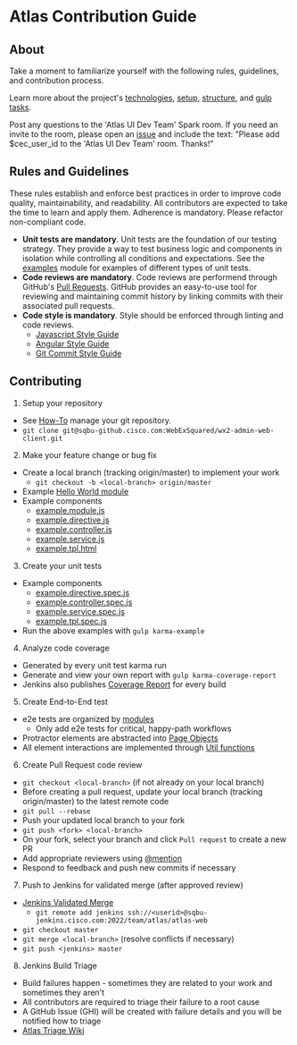 # Atlas Contribution Guide

## About

Take a moment to familiarize yourself with the following rules, guidelines, and contribution process.

Learn more about the project's [technologies](docs/technology.md), [setup](docs/setup.md), [structure](docs/structure.md), and [gulp tasks](docs/gulp-tasks.md).

Post any questions to the 'Atlas UI Dev Team' Spark room. If you need an invite to the room, please open an [issue](https://sqbu-github.cisco.com/WebExSquared/wx2-admin-web-client/issues/new) and include the text: "Please add $cec_user_id to the 'Atlas UI Dev Team' room. Thanks!"

## Rules and Guidelines

These rules establish and enforce best practices
in order to improve code quality, maintainability, and readability.
All contributors are expected to take the time to learn and apply them.
Adherence is mandatory. Please refactor non-compliant code.

* **Unit tests are mandatory**.  Unit tests are the foundation of our testing strategy.
  They provide a way to test business logic and components in isolation while controlling all conditions and expectations.
  See the [examples](examples/unit) module for examples of different types of unit tests.
* **Code reviews are mandatory**. Code reviews are performend through GitHub's [Pull Requests](https://help.github.com/articles/using-pull-requests/).
  GitHub provides an easy-to-use tool for reviewing and maintaining commit history by linking commits
  with their associated pull requests.
* **Code style is mandatory**. Style should be enforced through linting and code reviews.
  * [Javascript Style Guide](https://github.com/airbnb/javascript/tree/master/es5)
  * [Angular Style Guide](https://github.com/johnpapa/angular-styleguide/tree/master/a1)
  * [Git Commit Style Guide](http://chris.beams.io/posts/git-commit/)


## Contributing

1. Setup your repository
  * See [How-To](docs/git-workflows.md) manage your git repository.
  * `git clone git@sqbu-github.cisco.com:WebExSquared/wx2-admin-web-client.git`
2. Make your feature change or bug fix
  * Create a local branch (tracking origin/master) to implement your work
    * `git checkout -b <local-branch> origin/master`
  * Example [Hello World module](docs/hello-world.md)
  * Example components
    * [example.module.js](examples/unit/example.module.js)
    * [example.directive.js](examples/unit/example.directive.js)
    * [example.controller.js](examples/unit/example.controller.js)
    * [example.service.js](examples/unit/example.service.js)
    * [example.tpl.html](examples/unit/example.tpl.html)
3. Create your unit tests
  * Example components
    * [example.directive.spec.js](examples/unit/example.directive.spec.js)
    * [example.controller.spec.js](examples/unit/example.controller.spec.js)
    * [example.service.spec.js](examples/unit/example.service.spec.js)
    * [example.tpl.spec.js](examples/unit/example.tpl.spec.js)
  * Run the above examples with `gulp karma-example`
4. Analyze code coverage
  * Generated by every unit test karma run
  * Generate and view your own report with `gulp karma-coverage-report`
  * Jenkins also publishes [Coverage Report](https://sqbu-jenkins.cisco.com:8443/job/team/job/atlas/job/atlas-web/cobertura) for every build
5. Create End-to-End test
  * e2e tests are organized by [modules](test/e2e-protractor)
    * Only add e2e tests for critical, happy-path workflows
  * Protractor elements are abstracted into [Page Objects](test/e2e-protractor/pages)
  * All element interactions are implemented through [Util functions](test/e2e-protractor/utils/test.utils.js)
6. Create Pull Request code review
  * `git checkout <local-branch>` (if not already on your local branch)
  * Before creating a pull request, update your local branch (tracking origin/master) to the latest remote code
  * `git pull --rebase`
  * Push your updated local branch to your fork
  * `git push <fork> <local-branch>`
  * On your fork, select your branch and click `Pull request` to create a new PR
  * Add appropriate reviewers using [@mention](https://github.com/blog/821-mention-somebody-they-re-notified)
  * Respond to feedback and push new commits if necessary
7. Push to Jenkins for validated merge (after approved review)
  * [Jenkins Validated Merge](https://sqbu-jenkins.cisco.com:8443/job/team/job/atlas/job/atlas-web/repo.git/)
    * `git remote add jenkins ssh://<userid>@sqbu-jenkins.cisco.com:2022/team/atlas/atlas-web`
  * `git checkout master`
  * `git merge <local-branch>` (resolve conflicts if necessary)
  * `git push <jenkins> master`
8. Jenkins Build Triage
  * Build failures happen - sometimes they are related to your work and sometimes they aren't
  * All contributors are required to triage their failure to a root cause
  * A GitHub Issue (GHI) will be created with failure details and you will be notified how to triage
  * [Atlas Triage Wiki](http://cs.co/atlas-triage)